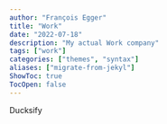 ```yaml
---
author: "François Egger"
title: "Work"
date: "2022-07-18"
description: "My actual Work company"
tags: ["work"]
categories: ["themes", "syntax"]
aliases: ["migrate-from-jekyl"]
ShowToc: true
TocOpen: false
---
```

Ducksify